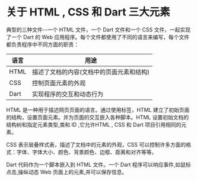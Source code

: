 # 关于 HTML , CSS 和 Dart 三大元素

典型的三种文件--一个 HTML 文件，一个 Dart 文件和一个 CSS 文件，一起实现了一个 Dart 的 Web 应用程序。每个文件都使用了不同的语言来编写，每个文件都负责程序中不同方面的职责：

|语言|	用途 |
|---|---|
|HTML	|描述了文档的内容(文档中的页面元素和结构)|
|CSS	|控制页面元素的外观|
|Dart	|实现程序的交互和动态行为|

HTML 是一种用于描述网页页面的语言。通过使用标签，HTML 建立了初始页面的结构，设置页面元素。并为页面的交互嵌入各种脚本。HTML 设置初始文档的结构树和指定元素类型,类和 ID ,它允许HTML , CSS 和 Dart 项目引用相同的元素。 

CSS 表示层叠样式表，描述了文档中的元素的外观，CSS 可以控制许多方面的格式：字体、字体大小、颜色、背景颜色、边框、距离和对齐等等。

Dart 代码作为一个脚本嵌入到 HTML 文件。一个 Dart 程序可以响应事件,如鼠标点击,操纵动态 Web 页面上的元素,并可以保存信息。